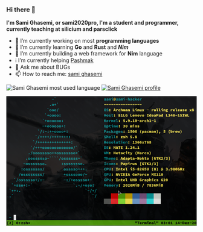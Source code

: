 ### Hi there 👋

<strong>I'm Sami Ghasemi, or sami2020pro, I'm a student and programmer, currently teaching at silicium and parsclick</strong>

- 🔭 I’m currently working on most **programming languages**
- 🌱 I’m currently learning **Go** and **Rust** and ***Nim***
- 🧊 I’m currently building a web framework for **Nim** language
- ℹ️ I’m currently helping <a href="https://github.com/pashmaklang/pashmak">Pashmak</a>
- 💬 Ask me about BUGs
- 📫 How to reach me: <a href="https://twitter.com/samipro80529617">sami ghasemi</a>

![Sami Ghasemi most used language](https://github-readme-stats.vercel.app/api/top-langs/?username=sami2020pro&theme=blue-green) [![Sami Ghasemi profile](https://github-readme-stats.vercel.app/api?username=sami2020pro&theme=blue-green)](https://github.com/anuraghazra/github-readme-stats)

<div>
  <img 
    src="os.png"
    alt="Smai Ghasemi | sami2020pro | GitHub"
    style="max-width:100%;"
  />
</div>

<!--- 😄 Pronouns: ...
- ⚡ Fun fact: ...
-->
<!--- 👯 I’m looking to collaborate on ...
- 🤔 I’m looking for help with ...-->
